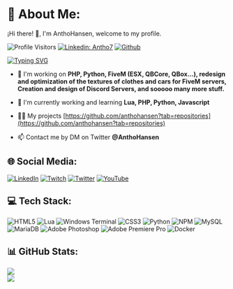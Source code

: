 # 💫 About Me:
¡Hi there! 👋, I'm AnthoHansen, welcome to my profile.

![Profile Visitors](https://visitor-badge.laobi.icu/badge?page_id=AnthoHansen.AnthoHansen)
[![Linkedin: Antho7](https://img.shields.io/badge/AnthonyD.-blue?style=flat&logo=Linkedin&logoColor=white&link=https://www.linkedin.com/in/Antho7/)](https://www.linkedin.com/in/Antho7/)
[![Github](https://img.shields.io/github/followers/AnthoHansen?label=Follow&style=social)](https://github.com/AnthoHansen)

[![Typing SVG](https://readme-typing-svg.demolab.com?font=Fira+Code&pause=1000&random=false&width=435&lines=Full-Stack+%26+FiveM+Developer;%2B6+years+experience+in+FiveM;Scripts+%26+Server+installation+and+optimization;Cloth+packs+and+vehicle+texture+optimization)](https://git.io/typing-svg)

- 🔭 I'm working on **PHP, Python, FiveM (ESX, QBCore, QBox...), redesign and optimization of the textures of clothes and cars for FiveM servers, Creation and design of Discord Servers, and sooooo many more stuff.**

- 🌱 I'm currently working and learning **Lua, PHP, Python, Javascript**

- 👨‍💻 My projects [https://github.com/anthohansen?tab=repositories](https://github.com/anthohansen?tab=repositories)

- 📫 Contact me by DM on Twitter **@AnthoHansen**

## 🌐 Social Media:
[![LinkedIn](https://img.shields.io/badge/LinkedIn-%230077B5.svg?logo=linkedin&logoColor=white)](https://linkedin.com/in/antho7) [![Twitch](https://img.shields.io/badge/Twitch-%239146FF.svg?logo=Twitch&logoColor=white)](https://twitch.tv/anthohansen) [![Twitter](https://img.shields.io/badge/Twitter-%231DA1F2.svg?logo=Twitter&logoColor=white)](https://twitter.com/anthohansen) [![YouTube](https://img.shields.io/badge/YouTube-%23FF0000.svg?logo=YouTube&logoColor=white)](https://youtube.com/@anthonyhansen7)

## 💻 Tech Stack:
![HTML5](https://img.shields.io/badge/html5-%23E34F26.svg?style=plastic&logo=html5&logoColor=white) ![Lua](https://img.shields.io/badge/lua-%232C2D72.svg?style=plastic&logo=lua&logoColor=white) ![Windows Terminal](https://img.shields.io/badge/Windows%20Terminal-%234D4D4D.svg?style=plastic&logo=windows-terminal&logoColor=white) ![CSS3](https://img.shields.io/badge/css3-%231572B6.svg?style=plastic&logo=css3&logoColor=white) ![Python](https://img.shields.io/badge/python-3670A0?style=plastic&logo=python&logoColor=ffdd54) ![NPM](https://img.shields.io/badge/NPM-%23CB3837.svg?style=plastic&logo=npm&logoColor=white) ![MySQL](https://img.shields.io/badge/mysql-%2300000f.svg?style=plastic&logo=mysql&logoColor=white) ![MariaDB](https://img.shields.io/badge/MariaDB-003545?style=plastic&logo=mariadb&logoColor=white) ![Adobe Photoshop](https://img.shields.io/badge/adobe%20photoshop-%2331A8FF.svg?style=plastic&logo=adobe%20photoshop&logoColor=white) ![Adobe Premiere Pro](https://img.shields.io/badge/Adobe%20Premiere%20Pro-9999FF.svg?style=plastic&logo=Adobe%20Premiere%20Pro&logoColor=white) ![Docker](https://img.shields.io/badge/docker-%230db7ed.svg?style=plastic&logo=docker&logoColor=white)

## 📊 GitHub Stats:
![](https://github-readme-stats.vercel.app/api?username=anthohansen&theme=dark&hide_border=false&include_all_commits=true&count_private=true)<br/>
![](https://github-readme-stats.vercel.app/api/top-langs/?username=anthohansen&theme=dark&hide_border=false&include_all_commits=true&count_private=true&layout=compact)

